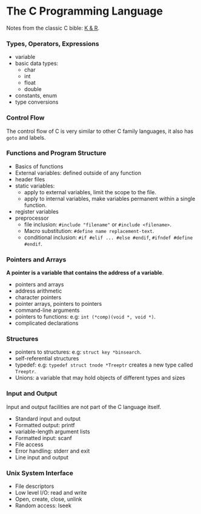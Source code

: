 # The C Programming Language

Notes from the classic C bible: [K & R](https://www.amazon.com/Programming-Language-2nd-Brian-Kernighan/dp/0131103628).

### Types, Operators, Expressions

- variable
- basic data types:
    - char
    - int
    - float
    - double
- constants, enum
- type conversions

### Control Flow

The control flow of C is very similar to other C family languages, it also has `goto` and labels.

### Functions and Program Structure

- Basics of functions
- External variables: defined outside of any function
- header files
- static variables:
    - apply to external variables, limit the scope to the file.
    - apply to internal variables, make variables permanent within a single function.
- register variables
- preprocessor
    - file inclusion: `#include "filename"` or `#include <filename>`.
    - Macro substitution: `#define name replacement-text`.
    - conditional inclusion: `#if #elif ... #else #endif`, `#ifndef #define #endif`.

### Pointers and Arrays

**A pointer is a variable that contains the address of a variable**.

- pointers and arrays
- address arithmetic
- character pointers
- pointer arrays, pointers to pointers
- command-line arguments
- pointers to functions: e.g: `int (*comp)(void *, void *)`.
- complicated declarations

### Structures

- pointers to structures: e.g: `struct key *binsearch`.
- self-referential structures
- typedef: e.g: `typedef struct tnode *Treeptr` creates a new type called `Treeptr`.
- Unions: a variable that may hold objects of different types and sizes

### Input and Output

Input and output facilities are not part of the C language itself.

- Standard input and output
- Formatted output: printf
- variable-length argument lists
- Formatted input: scanf
- File access
- Error handling: stderr and exit
- Line input and output

### Unix System Interface

- File descriptors
- Low level I/O: read and write
- Open, create, close, unlink
- Random access: lseek

